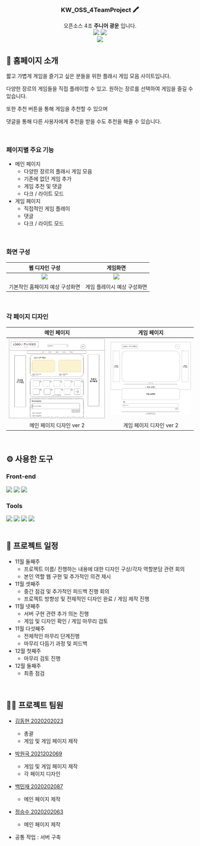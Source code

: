 <div align="center">


### KW_OSS_4TeamProject 🖍️
 오픈소스 4조 **주니어 광운** 입니다.
 <br/>
[<img src="https://img.shields.io/badge/-readme.md-important?style=flat&logo=google-chrome&logoColor=white" />]() [<img src="https://img.shields.io/badge/-tech blog-blue?style=flat&logo=google-chrome&logoColor=white" />]()
<br/> 
[<img src="https://img.shields.io/badge/프로젝트 기간-2022.10.29~2022.12.17-fab2ac?style=flat&logo=&logoColor=white" />]()

</div> 

## 📝 홈페이지 소개
짧고 가볍게 게임을 즐기고 싶은 분들을 위한 플래시 게임 모음 사이트입니다.

다양한 장르의 게임들을 직접 플레이할 수 있고. 원하는 장르를 선택하여 게임을 즐길 수 있습니다.

또한 추천 버튼을 통해 게임을 추천할 수 있으며

댓글을 통해 다른 사용자에게 추천을 받을 수도 추천을 해줄 수 있습니다.

<br />

### 페이지별 주요 기능
- 메인 페이지
  - 다양한 장르의 플래시 게임 모음
  - 기존에 없던 게임 추가
  - 게임 추천 및 댓글
  - 다크 / 라이트 모드
- 게임 페이지
  - 직접적인 게임 플레이
  - 댓글
  - 다크 / 라이트 모드

<br />

### 화면 구성
|웹 디자인 구성| 게임화면 |
|:---:| :---: |
|<img src="./ReadMeFile/WebScreen.png" width="300"/>|<img src="./ReadMeFile/GameScreen.png" width="300"/>|
|기본적인 홈페이지 예상 구성화면|게임 플레이시 예상 구성화면|

<br />

### 각 페이지 디자인
| 메인 페이지 | 게임 페이지 |
|:---:| :---: |
|<img src="./ReadMeFile/MainPage.png" width="300"/>|<img src="./ReadMeFile/GamePage.png" width="250"/>|
|메인 페이지 디자인 ver 2|게임 페이지 디자인 ver 2|

<br />

## ⚙ 사용한 도구
### Front-end
<div>
<img src="./ReadMeFile/HTMLCSS.png" width="80">
<img src="./ReadMeFile/NodeJS.png" width="80">
<img src="./ReadMeFile/JavaScript.png" width="80">
</div>


### Tools
<div>
<img src="./ReadMeFile/Discord.png" width="80">
<img src="./ReadMeFile/Github.png" width="80">
<img src="./ReadMeFile/Notion.png" width="80">
<img src="./ReadMeFile/unity.png" width="80">
</div>

<br />

## 🤔 프로젝트 일정
- 11월 둘째주
    - 프로젝트 이름/ 진행하는 내용에 대한 디자인 구상/각자 역할분담 관련 회의
    - 본인 역할 웹 구현 및 추가적인 의견 제시
- 11월 셋째주
    - 중간 점검 및 추가적인 피드백 진행 회의
    - 프로젝트 방향성 및 전체적인 디자인 완료 / 게임 제작 진행
- 11월 넷째주
    - 서버 구현 관련 추가 의논 진행
    - 게임 및 디자인 확인  / 게임 마무리 검토
- 11월 다섯째주
    - 전체적인 마무리 단계진행
    - 마무리 다듬기 과정 및 피드백
- 12월 첫째주
    - 마무리 검토 진행
- 12월 둘째주
    - 최종 점검
<br />

## 💁‍♂️ 프로젝트 팀원
- [김동현 2020202023](https://github.com/ehdgus3130)
    - 총괄
    - 게임 및 게임 페이지 제작
- [박원국 2021202069](https://github.com/parkwonkuku)
    - 게임 및 게임 페이지 제작
    - 각 페이지 디자인
- [백민재 2020202087](https://github.com/akswo)
    - 메인 페이지 제작
- [정승수 2020202063](https://github.com/Chungss84)
    - 메인 페이지 제작

- 공통 작업 : 서버 구축
